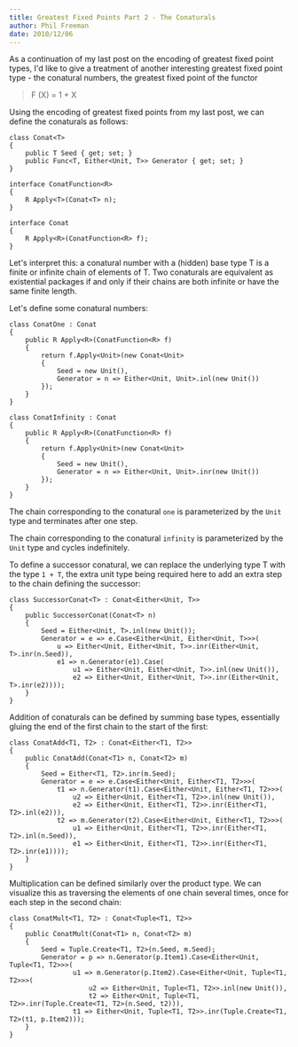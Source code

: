 ```yaml
---
title: Greatest Fixed Points Part 2 - The Conaturals
author: Phil Freeman
date: 2010/12/06
---
```


As a continuation of my last post on the encoding of greatest fixed point types, I\'d like to give a treatment of another interesting greatest fixed point type - the conatural numbers, the greatest fixed point of the functor

> F (X) = 1 + X

Using the encoding of greatest fixed points from my last post, we can define the conaturals as follows:

    class Conat<T>
    {
        public T Seed { get; set; }
        public Func<T, Either<Unit, T>> Generator { get; set; }
    }

    interface ConatFunction<R>
    {
        R Apply<T>(Conat<T> n);
    }

    interface Conat
    {
        R Apply<R>(ConatFunction<R> f);
    }

Let\'s interpret this: a conatural number with a (hidden) base type T is a finite or infinite chain of elements of T. Two conaturals are equivalent as existential packages if and only if their chains are both infinite or have the same finite length.

Let\'s define some conatural numbers:

    class ConatOne : Conat
    {
        public R Apply<R>(ConatFunction<R> f)
        {
            return f.Apply<Unit>(new Conat<Unit>
            {
                Seed = new Unit(),
                Generator = n => Either<Unit, Unit>.inl(new Unit())
            });
        }
    }

    class ConatInfinity : Conat
    {
        public R Apply<R>(ConatFunction<R> f)
        {
            return f.Apply<Unit>(new Conat<Unit>
            {
                Seed = new Unit(),
                Generator = n => Either<Unit, Unit>.inr(new Unit())
            });
        }
    }

The chain corresponding to the conatural `one` is parameterized by the `Unit` type and terminates after one step.

The chain corresponding to the conatural `infinity` is parameterized by the `Unit` type and cycles indefinitely.

To define a successor conatural, we can replace the underlying type T with the type `1 + T`, the extra unit type being required here to add an extra step to the chain defining the successor:

    class SuccessorConat<T> : Conat<Either<Unit, T>>
    {
        public SuccessorConat(Conat<T> n)
        {
            Seed = Either<Unit, T>.inl(new Unit());
            Generator = e => e.Case<Either<Unit, Either<Unit, T>>>(
                u => Either<Unit, Either<Unit, T>>.inr(Either<Unit, T>.inr(n.Seed)),
                e1 => n.Generator(e1).Case(
                    u1 => Either<Unit, Either<Unit, T>>.inl(new Unit()),
                    e2 => Either<Unit, Either<Unit, T>>.inr(Either<Unit, T>.inr(e2))));
        }
    }

Addition of conaturals can be defined by summing base types, essentially gluing the end of the first chain to the start of the first:

    class ConatAdd<T1, T2> : Conat<Either<T1, T2>>
    {
        public ConatAdd(Conat<T1> n, Conat<T2> m)
        {
            Seed = Either<T1, T2>.inr(m.Seed);
            Generator = e => e.Case<Either<Unit, Either<T1, T2>>>(
                t1 => n.Generator(t1).Case<Either<Unit, Either<T1, T2>>>(
                    u2 => Either<Unit, Either<T1, T2>>.inl(new Unit()),
                    e2 => Either<Unit, Either<T1, T2>>.inr(Either<T1, T2>.inl(e2))),
                t2 => m.Generator(t2).Case<Either<Unit, Either<T1, T2>>>(
                    u1 => Either<Unit, Either<T1, T2>>.inr(Either<T1, T2>.inl(n.Seed)),
                    e1 => Either<Unit, Either<T1, T2>>.inr(Either<T1, T2>.inr(e1))));
        }
    }

Multiplication can be defined similarly over the product type. We can visualize this as traversing the elements of one chain several times, once for each step in the second chain:

    class ConatMult<T1, T2> : Conat<Tuple<T1, T2>>
    {
        public ConatMult(Conat<T1> n, Conat<T2> m)
        {
            Seed = Tuple.Create<T1, T2>(n.Seed, m.Seed);
            Generator = p => n.Generator(p.Item1).Case<Either<Unit, Tuple<T1, T2>>>(
                    u1 => m.Generator(p.Item2).Case<Either<Unit, Tuple<T1, T2>>>(
                        u2 => Either<Unit, Tuple<T1, T2>>.inl(new Unit()),
                        t2 => Either<Unit, Tuple<T1, T2>>.inr(Tuple.Create<T1, T2>(n.Seed, t2))),
                    t1 => Either<Unit, Tuple<T1, T2>>.inr(Tuple.Create<T1, T2>(t1, p.Item2)));
        }
    }
